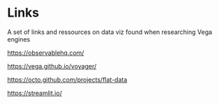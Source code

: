 
# Links

A set of links and ressources on data viz found when researching Vega engines

https://observablehq.com/

https://vega.github.io/voyager/

https://octo.github.com/projects/flat-data


https://streamlit.io/


